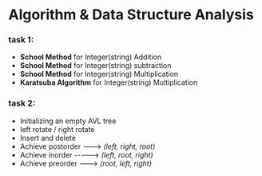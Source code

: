 # Algorithm & Data Structure Analysis

### task 1: 
- **School Method** for Integer(string) Addition 
- **School Method** for Integer(string) subtraction
- **School Method** for Integer(string) Multiplication
- **Karatsuba Algorithm** for Integer(string) Multiplication


### task 2:
- Initializing an empty AVL tree
- left rotate / right rotate
- Insert and delete
- Achieve postorder 	---> *(left, right, root)*
- Achieve inorder   	-----> *(left, root, right)*
- Achieve preorder  	---> *(root, left, right)*
